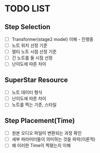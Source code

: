 # TODO LIST

## Step Selection
- [ ] Transformer(stage2 model) 이해 - 진행중
- [ ] 노트 위치 선정 기준
- [ ] 멀티 노트 시점 선정 기준
- [ ] 긴 노트를 둘 시점 선정
- [ ] 난이도에 따른 차이

## SuperStar Resource
- [ ] 노트 데이터 형식
- [ ] 난이도에 따른 차이
- [ ] 노트를 찍는 기준, 스타일

## Step Placement(Time)
- [ ] 원본 오디오 파일이 변환되는 과정 확인
- [ ] 세부 파라미터들이 의미하는 것을 파악(이론적)
- [ ] 왜 이러한 Time이 찍혔는지 이해
